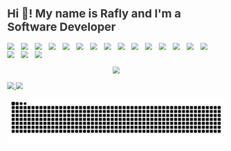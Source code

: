 <h2 align="left" style="font-size: 26px; font-weight: bold; color: #333;">Hi 👋! My name is Rafly and I'm a Software Developer</h2>

<div align="left" style="margin-top: 20px;">
  <img src="https://cdn.jsdelivr.net/gh/devicons/devicon/icons/javascript/javascript-original.svg" height="30" style="margin-right: 12px;" />
  <img src="https://cdn.jsdelivr.net/gh/devicons/devicon/icons/typescript/typescript-original.svg" height="30" style="margin-right: 12px;" />
  <img src="https://cdn.jsdelivr.net/gh/devicons/devicon/icons/react/react-original.svg" height="30" style="margin-right: 12px;" />
  <img src="https://cdn.jsdelivr.net/gh/devicons/devicon/icons/nextjs/nextjs-original.svg" height="30" style="margin-right: 12px;" />
  <img src="https://cdn.jsdelivr.net/gh/devicons/devicon/icons/redux/redux-original.svg" height="30" style="margin-right: 12px;" />
  <img src="https://upload.wikimedia.org/wikipedia/commons/d/d5/Tailwind_CSS_Logo.svg" height="22" style="margin-right: 12px;" />
  <img src="https://cdn.jsdelivr.net/gh/devicons/devicon/icons/bootstrap/bootstrap-original.svg" height="30" style="margin-right: 12px;" />
  <img src="https://cdn.jsdelivr.net/gh/devicons/devicon/icons/nodejs/nodejs-original.svg" height="30" style="margin-right: 12px;" />
  <img src="https://cdn.jsdelivr.net/gh/devicons/devicon/icons/express/express-original.svg" height="30" style="margin-right: 12px;" />
  <img src="https://cdn.jsdelivr.net/gh/devicons/devicon/icons/nestjs/nestjs-original.svg" height="30" style="margin-right: 12px;" />
  <img src="https://sc.filehippo.net/images/t_app-icon-l/p/917c77e8-96d1-11e6-8453-00163ed833e7/4171024085/mysql-com-logo" height="30" style="margin-right: 12px;" />
  <img src="https://cdn.jsdelivr.net/gh/devicons/devicon/icons/postgresql/postgresql-original.svg" height="30" style="margin-right: 12px;" />
  <img src="https://cdn.freelogovectors.net/wp-content/uploads/2022/01/prisma_logo-freelogovectors.net_.png" height="30" style="margin-right: 12px;" />
  <img src="https://cdn.jsdelivr.net/gh/devicons/devicon/icons/jest/jest-plain.svg" height="30" style="margin-right: 12px;" />
  <img src="https://cdn.jsdelivr.net/gh/devicons/devicon/icons/sequelize/sequelize-original.svg" height="30" style="margin-right: 12px;" />
  <img src="https://cdn.jsdelivr.net/gh/devicons/devicon/icons/docker/docker-original.svg" height="30" style="margin-right: 12px;" />
  <img src="https://cdn-icons-png.flaticon.com/512/25/25231.png" height="30" style="margin-right: 12px;" />
  <img src="https://cdn.jsdelivr.net/gh/devicons/devicon/icons/figma/figma-original.svg" height="30" style="margin-right: 12px;" />
</div>

<br/>

<div align="center">
  <img src="https://github-readme-stats.vercel.app/api/top-langs/?username=raflytch&theme=dark&hide_border=false&include_all_commits=false&count_private=false&layout=compact" height="150" />
</div>

<br/>

<div align="left">
  <a href="https://www.instagram.com/raflytch/" target="_blank">
    <img src="https://img.shields.io/static/v1?message=Instagram&logo=instagram&label=&color=E4405F&logoColor=black&labelColor=&style=for-the-badge" height="35" />
  </a>
  <a href="https://www.linkedin.com/in/raflyazizabdillah/" target="_blank">
    <img src="https://img.shields.io/static/v1?message=LinkedIn&logo=linkedin&label=&color=0077B5&logoColor=white&labelColor=&style=for-the-badge" height="35" />
  </a>
</div>

<br clear="both" />

<img src="https://raw.githubusercontent.com/raflytch/raflytch/output/snake.svg" alt="Snake animation" />
